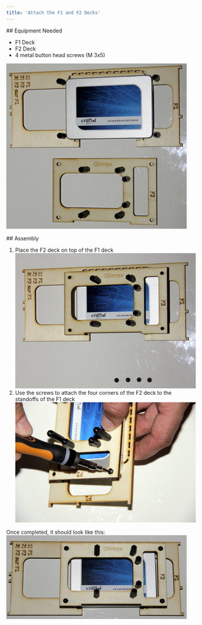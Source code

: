 ```yaml
---
title: 'Attach the F1 and F2 Decks'
---
```


## Equipment Needed
* F1 Deck
* F2 Deck
* 4 metal button head screws (M 3x5)

![](_MG_5228.JPG)

## Assembly
1. Place the F2 deck on top of the F1 deck
![](_MG_5229.JPG)   
2. Use the screws to attach the four corners of the F2 deck to the standoffs of the F1 deck
![](_MG_5230.JPG)    

Once completed, it should look like this:
![](_MG_5233.JPG)  
